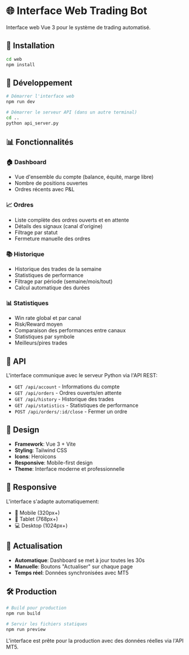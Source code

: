 # 🌐 Interface Web Trading Bot

Interface web Vue 3 pour le système de trading automatisé.

## 🚀 Installation

```bash
cd web
npm install
```

## 🔧 Développement

```bash
# Démarrer l'interface web
npm run dev

# Démarrer le serveur API (dans un autre terminal)
cd ..
python api_server.py
```

## 📊 Fonctionnalités

### 🏠 Dashboard
- Vue d'ensemble du compte (balance, équité, marge libre)
- Nombre de positions ouvertes
- Ordres récents avec P&L

### 📈 Ordres
- Liste complète des ordres ouverts et en attente
- Détails des signaux (canal d'origine)
- Filtrage par statut
- Fermeture manuelle des ordres

### 📚 Historique
- Historique des trades de la semaine
- Statistiques de performance
- Filtrage par période (semaine/mois/tout)
- Calcul automatique des durées

### 📊 Statistiques
- Win rate global et par canal
- Risk/Reward moyen
- Comparaison des performances entre canaux
- Statistiques par symbole
- Meilleurs/pires trades

## 🔌 API

L'interface communique avec le serveur Python via l'API REST:

- `GET /api/account` - Informations du compte
- `GET /api/orders` - Ordres ouverts/en attente
- `GET /api/history` - Historique des trades
- `GET /api/statistics` - Statistiques de performance
- `POST /api/orders/:id/close` - Fermer un ordre

## 🎨 Design

- **Framework**: Vue 3 + Vite
- **Styling**: Tailwind CSS
- **Icons**: Heroicons
- **Responsive**: Mobile-first design
- **Theme**: Interface moderne et professionnelle

## 📱 Responsive

L'interface s'adapte automatiquement:
- 📱 Mobile (320px+)
- 📱 Tablet (768px+)
- 💻 Desktop (1024px+)

## 🔄 Actualisation

- **Automatique**: Dashboard se met à jour toutes les 30s
- **Manuelle**: Boutons "Actualiser" sur chaque page
- **Temps réel**: Données synchronisées avec MT5

## 🛠️ Production

```bash
# Build pour production
npm run build

# Servir les fichiers statiques
npm run preview
```

L'interface est prête pour la production avec des données réelles via l'API MT5.